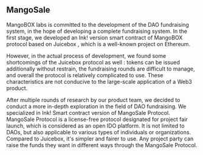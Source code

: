 ## MangoSale

MangoBOX labs is committed to the development of the DAO fundraising system, in the hope of developing a complete fundraising system. In the first stage, we developed an Ink! version smart contract of MangoBOX protocol based on Juicebox , which is a well-known project on Ethereum.

However, in the actual process of development, we found some shortcomings of the Juicebox protocol as well : tokens can be issued additionally without restrain, the fundraising rounds are difficult to manage, and overall the protocol is relatively complicated to use. These characteristics are not conducive to the large-scale application of a Web3 product.

After multiple rounds of research by our product team, we decided to conduct a more in-depth exploration in the field of DAO fundraising. We specialized in Ink! Smart contract version of MangoSale Protocol. MangoSale Protocol is a license-free protocol designated for project fair launch, which is considered as an open IDO platform. It is not limited to DAOs, but also applicable to various types of individuals or organizations. Compared to Juicebox, it's simpler and fairer to use. Any project party can raise the funds they want in different ways through the MangoSale Protocol.
